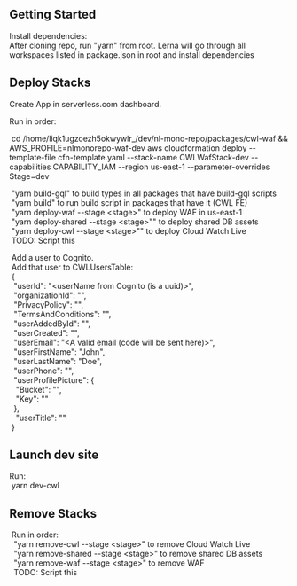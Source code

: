 ## Getting Started

Install dependencies:  
After cloning repo, run "yarn" from root. Lerna will go through all workspaces listed in package.json in root and install dependencies  

## Deploy Stacks

Create App in serverless.com dashboard.  
  
Run in order: 

  
&nbsp;cd /home/liqk1ugzoezh5okwywlr_/dev/nl-mono-repo/packages/cwl-waf && AWS_PROFILE=nlmonorepo-waf-dev aws cloudformation deploy --template-file cfn-template.yaml --stack-name CWLWafStack-dev --capabilities CAPABILITY_IAM --region us-east-1 --parameter-overrides Stage=dev  
  


&nbsp;"yarn build-gql" to build types in all packages that have build-gql scripts  
&nbsp;"yarn build" to run build script in packages that have it (CWL FE)  
&nbsp;"yarn deploy-waf --stage &lt;stage&gt;" to deploy WAF in us-east-1  
&nbsp;"yarn deploy-shared --stage &lt;stage&gt;"" to deploy shared DB assets  
&nbsp;"yarn deploy-cwl --stage &lt;stage&gt;"" to deploy Cloud Watch Live  
&nbsp;TODO: Script this  
    
&nbsp;Add a user to Cognito.  
&nbsp;Add that user to CWLUsersTable:  
&nbsp;{  
&nbsp;&nbsp;"userId": "&lt;userName from Cognito (is a uuid)&gt;",  
&nbsp;&nbsp;"organizationId": "",  
&nbsp;&nbsp;"PrivacyPolicy": "",  
&nbsp;&nbsp;"TermsAndConditions": "",  
&nbsp;&nbsp;"userAddedById": "",  
&nbsp;&nbsp;"userCreated": "",  
&nbsp;&nbsp;"userEmail": "&lt;A valid email (code will be sent here)&gt;",  
&nbsp;&nbsp;"userFirstName": "John",  
&nbsp;&nbsp;"userLastName": "Doe",  
&nbsp;&nbsp;"userPhone": "",  
&nbsp;&nbsp;"userProfilePicture": {  
&nbsp;&nbsp;&nbsp;"Bucket": "",  
&nbsp;&nbsp;&nbsp;"Key": ""  
&nbsp;&nbsp;},  
&nbsp;&nbsp;   "userTitle": ""  
&nbsp;}  
   
## Launch dev site  
Run:  
&nbsp;yarn dev-cwl  
  
## Remove Stacks  
&nbsp;Run in order:  
&nbsp;&nbsp;"yarn remove-cwl --stage &lt;stage&gt;" to remove Cloud Watch Live  
&nbsp;&nbsp;"yarn remove-shared --stage &lt;stage&gt;" to remove shared DB assets  
&nbsp;&nbsp;"yarn remove-waf --stage &lt;stage&gt;" to remove WAF  
&nbsp;&nbsp;TODO: Script this  
    

